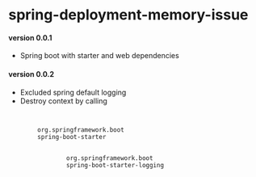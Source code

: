 # spring-deployment-memory-issue

#### version 0.0.1
<ul>
    <li>Spring boot with starter and web dependencies</li>
</ul>

#### version 0.0.2
<ul>
    <li>Excluded spring default logging</li>
    <li>Destroy context by calling </li>
</ul>
<code>
    <dependency>
        <groupId>org.springframework.boot</groupId>
        <artifactId>spring-boot-starter</artifactId>
        <exclusions>
            <exclusion>
                <groupId>org.springframework.boot</groupId>
                <artifactId>spring-boot-starter-logging</artifactId>
            </exclusion>
        </exclusions>
    </dependency>
</code>